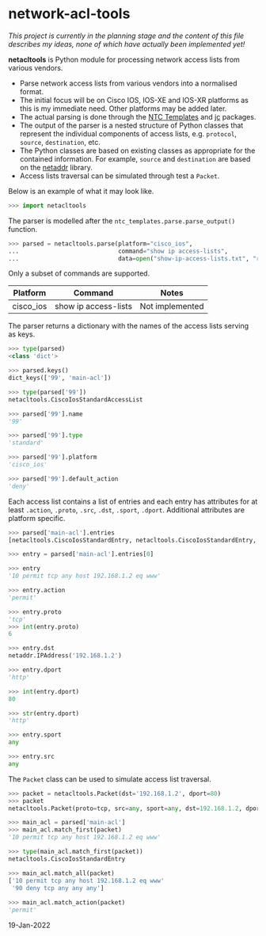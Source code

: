 # network-acl-tools

*This project is currently in the planning stage and the content of this file describes my ideas, none of which have actually been implemented yet!*

**netacltools** is Python module for processing network access lists from various vendors.

* Parse network access lists from various vendors into a normalised format. 
* The initial focus will be on Cisco IOS, IOS-XE and IOS-XR platforms as this is my immediate need. Other platforms may be added later.
* The actual parsing is done through the [NTC Templates](https://github.com/networktocode/ntc-templates) and [jc](https://github.com/kellyjonbrazil/jc) packages.
* The output of the parser is a nested structure of Python classes that represent the individual components of access lists, e.g. ``protocol``, ``source``, 
  ``destination``, etc.
* The Python classes are based on existing classes as appropriate for the contained information. For example, ``source`` and ``destination`` are 
  based on the [netaddr](https://pypi.org/project/netaddr/) library.
* Access lists traversal can be simulated through test a ``Packet``.

Below is an example of what it may look like.

```python
>>> import netacltools
```

The parser is modelled after the ``ntc_templates.parse.parse_output()`` function.

```python
>>> parsed = netacltools.parse(platform="cisco_ios", 
...                            command="show ip access-lists", 
...                            data=open("show-ip-access-lists.txt", "rt").read())
```

Only a subset of commands are supported.

| Platform  | Command                    | Notes                                    |
|-----------|----------------------------|------------------------------------------|
| cisco_ios | show ip access-lists       | Not implemented                          |

The parser returns a dictionary with the names of the access lists serving as keys.

```python
>>> type(parsed)
<class 'dict'>

>>> parsed.keys()
dict_keys(['99', 'main-acl'])

>>> type(parsed['99'])
netacltools.CiscoIosStandardAccessList

>>> parsed['99'].name
'99'

>>> parsed['99'].type
'standard'

>>> parsed['99'].platform
'cisco_ios'

>>> parsed['99'].default_action
'deny'
```

Each access list contains a list of entries and each entry has attributes for at least ``.action``, ``.proto``, ``.src``, ``.dst``, ``.sport``, ``.dport``.
Additional attributes are platform specific.

```python
>>> parsed['main-acl'].entries
[netacltools.CiscoIosStandardEntry, netacltools.CiscoIosStandardEntry, ...]

>>> entry = parsed['main-acl'].entries[0]

>>> entry
'10 permit tcp any host 192.168.1.2 eq www'

>>> entry.action
'permit'

>>> entry.proto
'tcp'
>>> int(entry.proto)
6

>>> entry.dst
netaddr.IPAddress('192.168.1.2')

>>> entry.dport
'http'

>>> int(entry.dport)
80

>>> str(entry.dport)
'http'

>>> entry.sport
any   

>>> entry.src
any
```

The ``Packet`` class can be used to simulate access list traversal. 

```python
>>> packet = netacltools.Packet(dst='192.168.1.2', dport=80)
>>> packet
netacltools.Packet(proto=tcp, src=any, sport=any, dst=192.168.1.2, dport=80)

>>> main_acl = parsed['main-acl']
>>> main_acl.match_first(packet)
'10 permit tcp any host 192.168.1.2 eq www'

>>> type(main_acl.match_first(packet))
netacltools.CiscoIosStandardEntry

>>> main_acl.match_all(packet)
['10 permit tcp any host 192.168.1.2 eq www'
 '90 deny tcp any any any']
 
>>> main_acl.match_action(packet)
'permit'
```


19-Jan-2022

